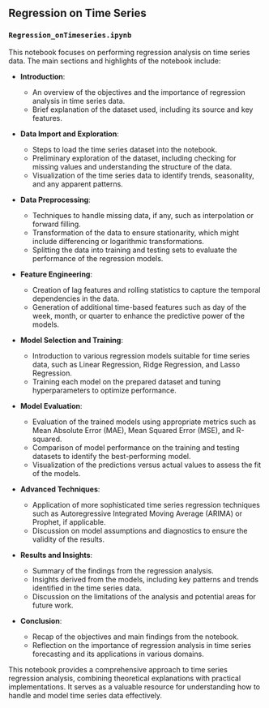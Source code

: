## Regression on Time Series

### `Regression_onTimeseries.ipynb`

This notebook focuses on performing regression analysis on time series data. The main sections and highlights of the notebook include:

- **Introduction**: 
  - An overview of the objectives and the importance of regression analysis in time series data.
  - Brief explanation of the dataset used, including its source and key features.

- **Data Import and Exploration**:
  - Steps to load the time series dataset into the notebook.
  - Preliminary exploration of the dataset, including checking for missing values and understanding the structure of the data.
  - Visualization of the time series data to identify trends, seasonality, and any apparent patterns.

- **Data Preprocessing**:
  - Techniques to handle missing data, if any, such as interpolation or forward filling.
  - Transformation of the data to ensure stationarity, which might include differencing or logarithmic transformations.
  - Splitting the data into training and testing sets to evaluate the performance of the regression models.

- **Feature Engineering**:
  - Creation of lag features and rolling statistics to capture the temporal dependencies in the data.
  - Generation of additional time-based features such as day of the week, month, or quarter to enhance the predictive power of the models.

- **Model Selection and Training**:
  - Introduction to various regression models suitable for time series data, such as Linear Regression, Ridge Regression, and Lasso Regression.
  - Training each model on the prepared dataset and tuning hyperparameters to optimize performance.

- **Model Evaluation**:
  - Evaluation of the trained models using appropriate metrics such as Mean Absolute Error (MAE), Mean Squared Error (MSE), and R-squared.
  - Comparison of model performance on the training and testing datasets to identify the best-performing model.
  - Visualization of the predictions versus actual values to assess the fit of the models.

- **Advanced Techniques**:
  - Application of more sophisticated time series regression techniques such as Autoregressive Integrated Moving Average (ARIMA) or Prophet, if applicable.
  - Discussion on model assumptions and diagnostics to ensure the validity of the results.

- **Results and Insights**:
  - Summary of the findings from the regression analysis.
  - Insights derived from the models, including key patterns and trends identified in the time series data.
  - Discussion on the limitations of the analysis and potential areas for future work.

- **Conclusion**:
  - Recap of the objectives and main findings from the notebook.
  - Reflection on the importance of regression analysis in time series forecasting and its applications in various domains.

This notebook provides a comprehensive approach to time series regression analysis, combining theoretical explanations with practical implementations. It serves as a valuable resource for understanding how to handle and model time series data effectively.

